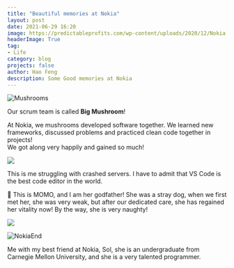 ```yaml
---
title: "Beautiful memories at Nokia"
layout: post
date: 2021-06-29 16:20
image: https://predictableprofits.com/wp-content/uploads/2020/12/Nokia.jpg
headerImage: True
tag:
- Life
category: blog
projects: false
author: Hao Feng
description: Some Good memories at Nokia
---
```


![Mushrooms]({{site.url}}/assets/images/nokia/mushrooms.jpg)

Our scrum team is called **Big Mushroom**!  

At Nokia, we mushrooms developed software together. We learned new frameworks, discussed problems and practiced clean code together in projects!  
We got along very happily and gained so much!

<div class="side-by-side">
    <div class="toleft">
        <img class="image" src="{{site.url}}/assets/images/nokia/me.jpg">
    </div>
    <div class="toright">
        <p>This is me struggling with crashed servers. I have to admit that VS Code is the best code editor in the world.</p>
    </div>
</div>

<div class="side-by-side">
    <div class="toleft">
        <p>&#128054; This is MOMO, and I am her godfather! She was a stray dog, when we first met her, she was very weak, but after our dedicated care, she has regained her vitality now! By the way, she is very naughty!</p>
    </div>
    <div class="toright">
        <img class="image" src="{{site.url}}/assets/images/nokia/momo.jpg">
    </div>
</div>

![NokiaEnd]({{site.url}}/assets/images/nokia/nokiaend.jpg)

Me with my best friend at Nokia, Sol, she is an undergraduate from Carnegie Mellon University, and she is a very talented programmer.
